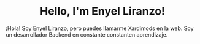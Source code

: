 <h1 align="center">Hello, I'm Enyel Liranzo!</h1>

¡Hola! Soy Enyel Liranzo, pero puedes llamarme Xardimods en la web. Soy un desarrollador Backend en constante constanten aprendizaje.
